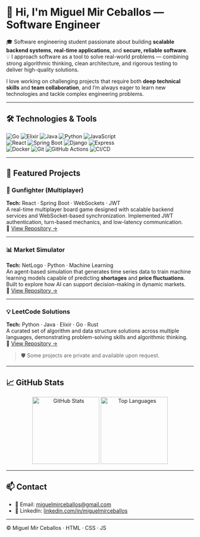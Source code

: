 # 👋 Hi, I'm Miguel Mir Ceballos — Software Engineer

🎓 Software engineering student passionate about building **scalable backend systems**, **real-time applications**, and **secure, reliable software**.  
💡 I approach software as a tool to solve real-world problems — combining strong algorithmic thinking, clean architecture, and rigorous testing to deliver high-quality solutions.  

I love working on challenging projects that require both **deep technical skills** and **team collaboration**, and I’m always eager to learn new technologies and tackle complex engineering problems.

---

## 🛠️ Technologies & Tools

![Go](https://img.shields.io/badge/Go-00ADD8?style=for-the-badge&logo=go&logoColor=white)
![Elixir](https://img.shields.io/badge/Elixir-4B275F?style=for-the-badge&logo=elixir&logoColor=white)
![Java](https://img.shields.io/badge/Java-007396?style=for-the-badge&logo=java&logoColor=white)
![Python](https://img.shields.io/badge/Python-3776AB?style=for-the-badge&logo=python&logoColor=white)
![JavaScript](https://img.shields.io/badge/JavaScript-F7DF1E?style=for-the-badge&logo=javascript&logoColor=black)  
![React](https://img.shields.io/badge/React-20232A?style=for-the-badge&logo=react&logoColor=61DAFB)
![Spring Boot](https://img.shields.io/badge/Spring%20Boot-6DB33F?style=for-the-badge&logo=springboot&logoColor=white)
![Django](https://img.shields.io/badge/Django-092E20?style=for-the-badge&logo=django&logoColor=white)
![Express](https://img.shields.io/badge/Express-000000?style=for-the-badge&logo=express&logoColor=white)  
![Docker](https://img.shields.io/badge/Docker-2496ED?style=for-the-badge&logo=docker&logoColor=white)
![Git](https://img.shields.io/badge/Git-F05032?style=for-the-badge&logo=git&logoColor=white)
![GitHub Actions](https://img.shields.io/badge/GitHub%20Actions-2088FF?style=for-the-badge&logo=githubactions&logoColor=white)
![CI/CD](https://img.shields.io/badge/CI%2FCD-4285F4?style=for-the-badge&logo=googlecloud&logoColor=white)

---

## 🚀 Featured Projects

### 🥇 Gunfighter (Multiplayer)  
**Tech:** React · Spring Boot · WebSockets · JWT  
A real-time multiplayer board game designed with scalable backend services and WebSocket-based synchronization. Implemented JWT authentication, turn-based mechanics, and low-latency communication.  
🔗 [View Repository →](https://github.com/miguelmirceballos/gunFighter)

---

### 📊 Market Simulator  
**Tech:** NetLogo · Python · Machine Learning  
An agent-based simulation that generates time series data to train machine learning models capable of predicting **shortages** and **price fluctuations**. Built to explore how AI can support decision-making in dynamic markets.  
🔗 [View Repository →](https://github.com/miguelmirceballos/economicSimulation)

---

### 💡 LeetCode Solutions  
**Tech:** Python · Java · Elixir · Go · Rust  
A curated set of algorithm and data structure solutions across multiple languages, demonstrating problem-solving skills and algorithmic thinking.  
🔗 [View Repository →](https://github.com/miguelmirceballos/Leetcode-Solutions)

> 🛡️ Some projects are private and available upon request.

---

## 📈 GitHub Stats

<p align="center">
  <img src="https://github-readme-stats.vercel.app/api?username=miguelmirceballos&show_icons=true&theme=tokyonight" alt="GitHub Stats" height="180px"/>
  <img src="https://github-readme-stats.vercel.app/api/top-langs/?username=miguelmirceballos&layout=compact&theme=tokyonight" alt="Top Languages" height="180px"/>
</p>

---

## 📫 Contact

- 📧 Email: [miguelmirceballos@gmail.com](mailto:miguelmirceballos@gmail.com)  
- 💼 LinkedIn: [linkedin.com/in/miguelmirceballos](https://www.linkedin.com/in/miguelmirceballos)

---

© Miguel Mir Ceballos · HTML · CSS · JS

